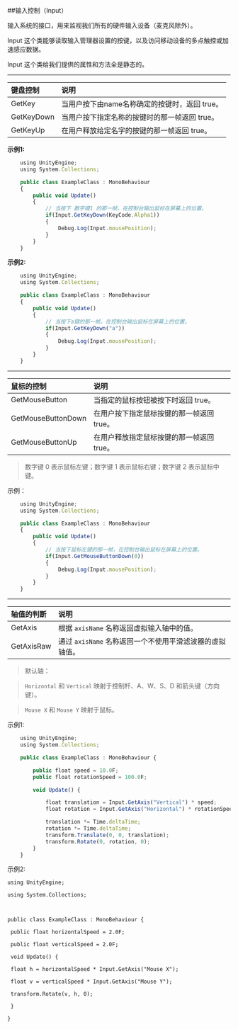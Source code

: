 ##输入控制（Input）

输入系统的接口，用来监视我们所有的硬件输入设备（麦克风除外）。

Input 这个类能够读取输入管理器设置的按键，以及访问移动设备的多点触控或加速感应数据。

Input 这个类给我们提供的属性和方法全是静态的。

---

|键盘控制|说明|
|:--|:--|
|GetKey|当用户按下由name名称确定的按键时，返回 true。|
|GetKeyDown|当用户按下指定名称的按键时的那一帧返回 true。|
|GetKeyUp|在用户释放给定名字的按键的那一帧返回 true。|

**示例1:**
```javascript
    using UnityEngine;
    using System.Collections;

    public class ExampleClass : MonoBehaviour
    {
        public void Update()
        {
            // 当按下 数字键1 的那一帧，在控制台输出鼠标在屏幕上的位置。 
            if(Input.GetKeyDown(KeyCode.Alpha1)) 
            { 
                Debug.Log(Input.mousePosition); 
            } 
        } 
    }
```

**示例2:**
```javascript    
    using UnityEngine;     
    using System.Collections;    

    public class ExampleClass : MonoBehaviour    
    {        
        public void Update()        
        {                            
            // 当按下a键的那一帧，在控制台输出鼠标在屏幕上的位置。	                
            if(Input.GetKeyDown("a"))            
            {                
                Debug.Log(Input.mousePosition);            
            }        
        }    
    }
```

---

|鼠标的控制|说明|
|:--|:--|
|GetMouseButton|当指定的鼠标按钮被按下时返回 true。|
|GetMouseButtonDown|在用户按下指定鼠标按键的那一帧返回 true。|
|GetMouseButtonUp|在用户释放指定鼠标按键的那一帧返回 true。|

>数字键 0 表示鼠标左键；数字键 1 表示鼠标右键；数字键 2 表示鼠标中键。

示例：
```javascript
    using UnityEngine; 
    using System.Collections;

    public class ExampleClass : MonoBehaviour
    {
        public void Update()
        {                
            // 当按下鼠标左键的那一帧，在控制台输出鼠标在屏幕上的位置。	
            if(Input.GetMouseButtonDown(0))
            {
                Debug.Log(Input.mousePosition);
            }
        }
    }
```

---

|轴值的判断|说明|
|:--|:--|
|GetAxis| 根据 `axisName` 名称返回虚拟输入轴中的值。|
|GetAxisRaw|通过 `axisName` 名称返回一个不使用平滑滤波器的虚拟轴值。|

>默认轴：

>`Horizontal` 和 `Vertical` 映射于控制杆、A、W、S、D 和箭头键（方向键）。 

>`Mouse X` 和 `Mouse Y` 映射于鼠标。

示例1:
```javascript
    using UnityEngine;
    using System.Collections;

    public class ExampleClass : MonoBehaviour {

        public float speed = 10.0F;
        public float rotationSpeed = 100.0F;

        void Update() {

            float translation = Input.GetAxis("Vertical") * speed;
            float rotation = Input.GetAxis("Horizontal") * rotationSpeed;

            translation *= Time.deltaTime;
            rotation *= Time.deltaTime;
            transform.Translate(0, 0, translation);
            transform.Rotate(0, rotation, 0);
        }
    }
```

示例2:
```
using UnityEngine;

using System.Collections;



public class ExampleClass : MonoBehaviour {

 public float horizontalSpeed = 2.0F;

 public float verticalSpeed = 2.0F;

 void Update() {

 float h = horizontalSpeed * Input.GetAxis("Mouse X");

 float v = verticalSpeed * Input.GetAxis("Mouse Y");

 transform.Rotate(v, h, 0);

 }

}

```


